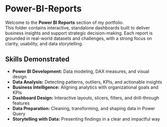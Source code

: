 # Power-BI-Reports
Welcome to the **Power BI Reports** section of my portfolio.  
This folder contains interactive, standalone dashboards built to deliver business insights and support strategic decision-making. Each report is grounded in real-world datasets and challenges, with a strong focus on clarity, usability, and data storytelling.

## Skills Demonstrated

- **Power BI Development:** Data modeling, DAX measures, and visual design  
- **Data Analysis:** Detecting patterns, outliers, KPIs, and actionable insights  
- **Business Intelligence:** Aligning analytics with organizational goals and KPIs  
- **Dashboard Design:** Interactive layouts, slicers, filters, and drill-through features  
- **Data Preparation:** Cleaning, transforming, and shaping data in Power Query  
- **Storytelling with Data:** Presenting findings in a clear and impactful way  
